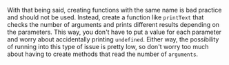 With that being said, creating functions with the same name is bad practice and should not be used. Instead, create a function like `printText` that checks the number of arguments and prints different results depending on the parameters. This way, you don't have to put a value for each parameter and worry about accidentally printing `undefined`. Either way, the possibility of running into this type of issue is pretty low, so don't worry too much about having to create methods that read the number of `arguments`.